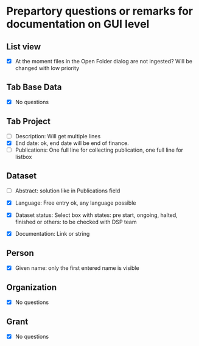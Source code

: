 <!---
Copyright © 2015-2019 the contributors (see Contributors.md).

This file is part of Knora.

Knora is free software: you can redistribute it and/or modify
it under the terms of the GNU Affero General Public License as published
by the Free Software Foundation, either version 3 of the License, or
(at your option) any later version.

Knora is distributed in the hope that it will be useful,
but WITHOUT ANY WARRANTY; without even the implied warranty of
MERCHANTABILITY or FITNESS FOR A PARTICULAR PURPOSE.  See the
GNU Affero General Public License for more details.

You should have received a copy of the GNU Affero General Public
License along with Knora.  If not, see <http://www.gnu.org/licenses/>.
-->

# Prepartory questions or remarks for documentation on GUI level

## List view 

- [X] At the moment files in the Open Folder dialog are not ingested? Will 
be changed with low priority


## Tab Base Data

- [X] No questions

## Tab Project

- [ ] Description: Will get multiple lines
- [x] End date: ok, end date will be end of finance.
- [ ] Publications: One full line for collecting publication, one full line for listbox

## Dataset

- [ ] Abstract: solution like in Publications field
- [x] Language: Free entry ok, any language possible
- [x] Dataset status: Select box with states: pre start, ongoing, halted, finished 
or others: to be checked with DSP team
- [x] Documentation: Link or string


## Person

- [X] Given name: only the first entered name is visible

## Organization

- [X] No questions

## Grant

- [x] No questions
